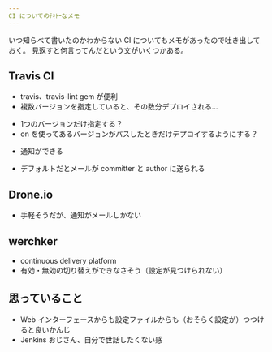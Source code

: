 ```yaml
---
CI についてのﾃｷﾄｰなメモ
---
```


いつ知らべて書いたのかわからない CI についてもメモがあったので吐き出しておく。
見返すと何言ってんだという文がいくつかある。


Travis CI
---

* travis、travis-lint gem が便利
* 複数バージョンを指定していると、その数分デプロイされる…
 - 1つのバージョンだけ指定する？
 - on を使ってあるバージョンがパスしたときだけデプロイするようにする？
* 通知ができる
 - デフォルトだとメールが committer と author に送られる


Drone.io
---

* 手軽そうだが、通知がメールしかない


werchker
---

* continuous delivery platform
* 有効・無効の切り替えができなさそう（設定が見つけられない）


思っていること
---

* Web インターフェースからも設定ファイルからも（おそらく設定が）つつけると良いかんじ
* Jenkins おじさん、自分で世話したくない感
